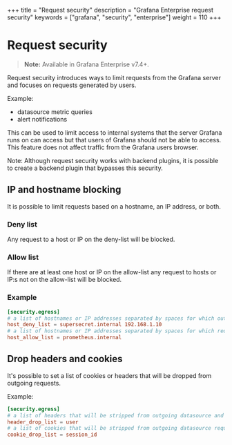 +++
title = "Request security"
description = "Grafana Enterprise request security"
keywords = ["grafana", "security", "enterprise"]
weight = 110
+++

# Request security

> **Note:** Available in Grafana Enterprise v7.4+.

Request security introduces ways to limit requests from the Grafana server and focuses on requests generated by users.

Example:
- datasource metric queries
- alert notifications

This can be used to limit access to internal systems that the server Grafana runs on can access but that users of Grafana should not be able to access. This feature does not affect traffic from the Grafana users browser.

Note: Although request security works with backend plugins, it is possible to create a backend plugin that bypasses this security.

## IP and hostname blocking

It is possible to limit requests based on a hostname, an IP address, or both.

### Deny list

Any request to a host or IP on the deny-list will be blocked.

### Allow list

If there are at least one host or IP on the allow-list any request to hosts or IP:s not on the allow-list will be blocked.

### Example

```toml
[security.egress]
# a list of hostnames or IP addresses separated by spaces for which outgoing requests will be blocked
host_deny_list = supersecret.internal 192.168.1.10
# a list of hostnames or IP addresses separated by spaces for which requests will be allowed, all other requests will be blocked
host_allow_list = prometheus.internal

```

## Drop headers and cookies

It's possible to set a list of cookies or headers that will be dropped from outgoing requests.

Example:

```toml
[security.egress]
# a list of headers that will be stripped from outgoing datasource and alerting requests
header_drop_list = user
# a list of cookies that will be stripped from outgoing datasource requests (case sensitive)
cookie_drop_list = session_id
```
